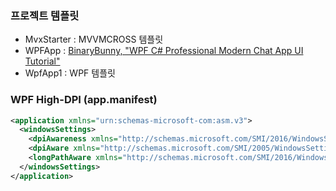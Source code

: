### 프로젝트 템플릿
* MvxStarter : MVVMCROSS 템플릿
* WPFApp : [BinaryBunny, "WPF C# Professional Modern Chat App UI Tutorial"](https://www.youtube.com/watch?v=V9DkvcT27WI)
* WpfApp1 : WPF 템플릿

### WPF High-DPI (app.manifest)
```xml
<application xmlns="urn:schemas-microsoft-com:asm.v3">
  <windowsSettings>
    <dpiAwareness xmlns="http://schemas.microsoft.com/SMI/2016/WindowsSettings">PerMonitorV2, PerMonitor, System</dpiAwareness>
    <dpiAware xmlns="http://schemas.microsoft.com/SMI/2005/WindowsSettings">true/PM</dpiAware>
    <longPathAware xmlns="http://schemas.microsoft.com/SMI/2016/WindowsSettings">true</longPathAware>
  </windowsSettings>
</application>
```
